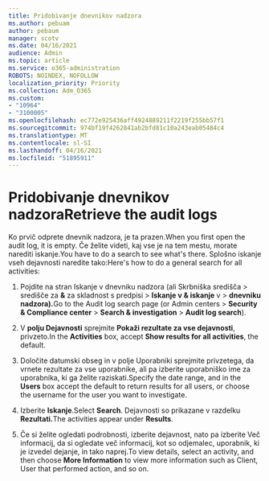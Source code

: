 ```yaml
---
title: Pridobivanje dnevnikov nadzora
ms.author: pebuam
author: pebaum
manager: scotv
ms.date: 04/16/2021
audience: Admin
ms.topic: article
ms.service: o365-administration
ROBOTS: NOINDEX, NOFOLLOW
localization_priority: Priority
ms.collection: Adm_O365
ms.custom:
- "10964"
- "3100005"
ms.openlocfilehash: ec772e925436aff4924889211f2219f255bb57f1
ms.sourcegitcommit: 974bf19f4262841ab2bfd81c10a243eab05484c4
ms.translationtype: MT
ms.contentlocale: sl-SI
ms.lasthandoff: 04/16/2021
ms.locfileid: "51895911"
---
```

# <a name="retrieve-the-audit-logs"></a><span data-ttu-id="add05-102">Pridobivanje dnevnikov nadzora</span><span class="sxs-lookup"><span data-stu-id="add05-102">Retrieve the audit logs</span></span>

<span data-ttu-id="add05-103">Ko prvič odprete dnevnik nadzora, je ta prazen.</span><span class="sxs-lookup"><span data-stu-id="add05-103">When you first open the audit log, it is empty.</span></span> <span data-ttu-id="add05-104">Če želite videti, kaj vse je na tem mestu, morate narediti iskanje.</span><span class="sxs-lookup"><span data-stu-id="add05-104">You have to do a search to see what's there.</span></span> <span data-ttu-id="add05-105">Splošno iskanje vseh dejavnosti naredite tako:</span><span class="sxs-lookup"><span data-stu-id="add05-105">Here's how to do a general search for all activities:</span></span>

1. <span data-ttu-id="add05-106">Pojdite na stran Iskanje v dnevniku nadzora (ali Skrbniška središča > središče za **&** za skladnost s predpisi  >  **Iskanje v & iskanje** v  >  **dnevniku nadzora).**</span><span class="sxs-lookup"><span data-stu-id="add05-106">Go to the Audit log search page (or Admin centers > **Security & Compliance center** > **Search & investigation** > **Audit log search**).</span></span>

1. <span data-ttu-id="add05-107">V **polju Dejavnosti** sprejmite **Pokaži rezultate za vse dejavnosti**, privzeto.</span><span class="sxs-lookup"><span data-stu-id="add05-107">In the **Activities** box, accept **Show results for all activities**, the default.</span></span>

1. <span data-ttu-id="add05-108">Določite datumski obseg in  v polje Uporabniki sprejmite privzetega, da vrnete rezultate za vse uporabnike, ali pa izberite uporabniško ime za uporabnika, ki ga želite raziskati.</span><span class="sxs-lookup"><span data-stu-id="add05-108">Specify the date range, and in the **Users** box accept the default to return results for all users, or choose the username for the user you want to investigate.</span></span>

1. <span data-ttu-id="add05-109">Izberite **Iskanje**.</span><span class="sxs-lookup"><span data-stu-id="add05-109">Select **Search**.</span></span> <span data-ttu-id="add05-110">Dejavnosti so prikazane v razdelku **Rezultati.**</span><span class="sxs-lookup"><span data-stu-id="add05-110">The activities appear under **Results**.</span></span>

1. <span data-ttu-id="add05-111">Če si želite ogledati podrobnosti,  izberite dejavnost, nato pa izberite Več informacij, da si ogledate več informacij, kot so odjemalec, uporabnik, ki je izvedel dejanje, in tako naprej.</span><span class="sxs-lookup"><span data-stu-id="add05-111">To view details, select an activity, and then choose **More Information** to view more information such as Client, User that performed action, and so on.</span></span>
